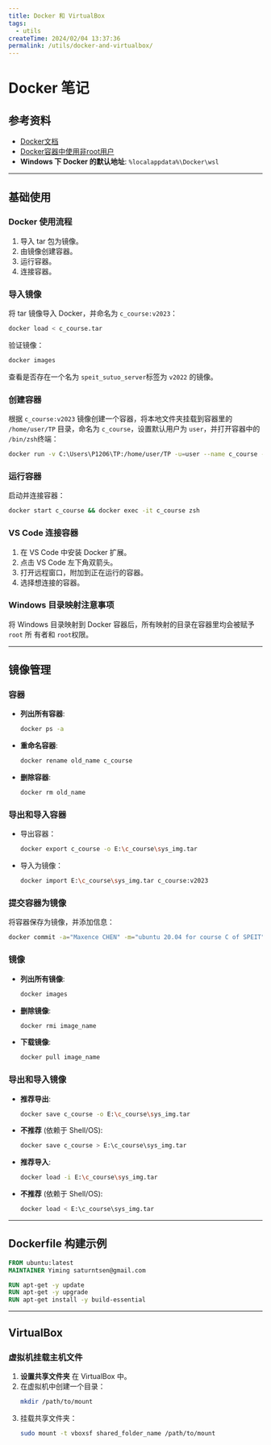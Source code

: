 ```yaml
---
title: Docker 和 VirtualBox
tags:
  - utils
createTime: 2024/02/04 13:37:36
permalink: /utils/docker-and-virtualbox/
---
```


# Docker 笔记

## 参考资料
- [Docker文档](https://docs.docker.com/reference/)
- [Docker容器中使用非root用户](https://code.visualstudio.com/remote/advancedcontainers/add-nonroot-user)
- **Windows 下 Docker 的默认地址**: `%localappdata%\Docker\wsl`

---

## 基础使用
### Docker 使用流程
1. 导入 tar 包为镜像。
2. 由镜像创建容器。
3. 运行容器。
4. 连接容器。

### 导入镜像
将 tar 镜像导入 Docker，并命名为 `c_course:v2023`：
```bash
docker load < c_course.tar
```
验证镜像：
```bash
docker images
```
查看是否存在一个名为 `speit_sutuo_server`标签为 `v2022` 的镜像。

### 创建容器
根据 `c_course:v2023` 镜像创建一个容器，将本地文件夹挂载到容器里的
`/home/user/TP` 目录，命名为 `c_course`，设置默认用户为 `user`，并打开容器中的
`/bin/zsh`终端：
```bash
docker run -v C:\Users\P1206\TP:/home/user/TP -u=user --name c_course -it c_course:v2023 /bin/zsh
```

### 运行容器
启动并连接容器：
```bash
docker start c_course && docker exec -it c_course zsh
```

### VS Code 连接容器
1. 在 VS Code 中安装 Docker 扩展。
2. 点击 VS Code 左下角双箭头。
3. 打开远程窗口，附加到正在运行的容器。
4. 选择想连接的容器。

### Windows 目录映射注意事项
将 Windows 目录映射到 Docker 容器后，所有映射的目录在容器里均会被赋予 `root` 所
有者和 `root`权限。

---

## 镜像管理

### 容器
- **列出所有容器**:
  ```bash
  docker ps -a
  ```
- **重命名容器**:
  ```bash
  docker rename old_name c_course
  ```
- **删除容器**:
  ```bash
  docker rm old_name
  ```

### 导出和导入容器
- 导出容器：
  ```bash
  docker export c_course -o E:\c_course\sys_img.tar
  ```
- 导入为镜像：
  ```bash
  docker import E:\c_course\sys_img.tar c_course:v2023
  ```

### 提交容器为镜像
将容器保存为镜像，并添加信息：
```bash
docker commit -a="Maxence CHEN" -m="ubuntu 20.04 for course C of SPEIT" c_course c_course:v2023.10.2
```

### 镜像
- **列出所有镜像**:
  ```bash
  docker images
  ```
- **删除镜像**:
  ```bash
  docker rmi image_name
  ```
- **下载镜像**:
  ```bash
  docker pull image_name
  ```

### 导出和导入镜像
- **推荐导出**:
  ```bash
  docker save c_course -o E:\c_course\sys_img.tar
  ```
- **不推荐** (依赖于 Shell/OS):
  ```bash
  docker save c_course > E:\c_course\sys_img.tar
  ```
- **推荐导入**:
  ```bash
  docker load -i E:\c_course\sys_img.tar
  ```
- **不推荐** (依赖于 Shell/OS):
  ```bash
  docker load < E:\c_course\sys_img.tar
  ```

---

## Dockerfile 构建示例
```dockerfile
FROM ubuntu:latest
MAINTAINER Yiming saturntsen@gmail.com

RUN apt-get -y update
RUN apt-get -y upgrade
RUN apt-get install -y build-essential
```

---

## VirtualBox

### 虚拟机挂载主机文件
1. **设置共享文件夹** 在 VirtualBox 中。
2. 在虚拟机中创建一个目录：
   ```bash
   mkdir /path/to/mount
   ```
3. 挂载共享文件夹：
   ```bash
   sudo mount -t vboxsf shared_folder_name /path/to/mount
   ```


